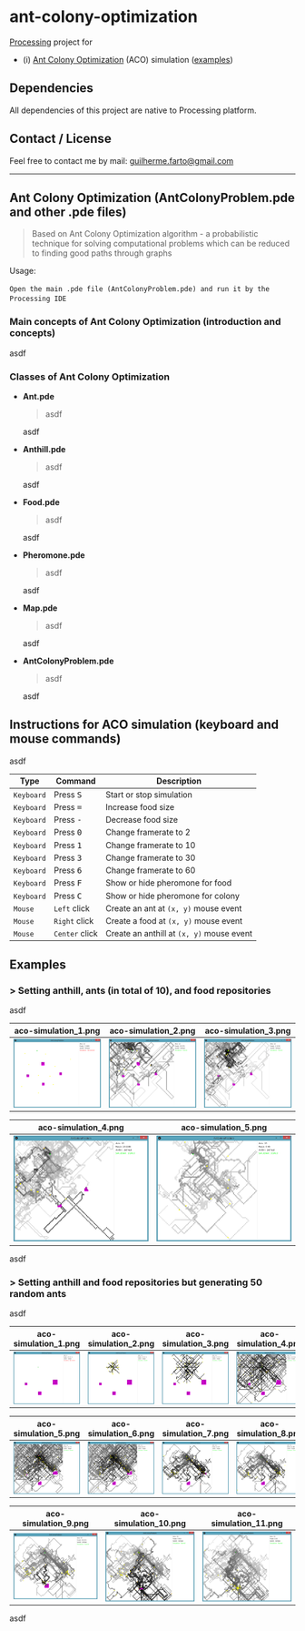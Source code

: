 # ant-colony-optimization

[Processing](https://processing.org/) project for
* (i) [Ant Colony Optimization](#aco) (ACO) simulation ([examples](#all-examples))

## Dependencies

All dependencies of this project are native to Processing platform.

## Contact / License

Feel free to contact me by mail: guilherme.farto@gmail.com

---

<a name="aco"></a>
## Ant Colony Optimization (AntColonyProblem.pde and other .pde files)
> Based on Ant Colony Optimization algorithm - a probabilistic technique for solving computational problems which can be reduced to finding good paths through graphs

Usage:

`Open the main .pde file (AntColonyProblem.pde) and run it by the Processing IDE`

### Main concepts of Ant Colony Optimization (introduction and concepts)

asdf

### Classes of Ant Colony Optimization

* **Ant.pde**

  > asdf

  asdf

* **Anthill.pde**

  > asdf

  asdf

* **Food.pde**

  > asdf

  asdf

* **Pheromone.pde**

  > asdf

  asdf

* **Map.pde**

  > asdf

  asdf

* **AntColonyProblem.pde**

  > asdf

  asdf

<a name="aco-instructions"></a>
## Instructions for ACO simulation (keyboard and mouse commands)

asdf

| Type          | Command            | Description                               |
| ------------- | ------------------ | ----------------------------------------- |
| `Keyboard`    | Press <kbd>S</kbd> | Start or stop simulation                  |
| `Keyboard`    | Press <kbd>=</kbd> | Increase food size                        |
| `Keyboard`    | Press <kbd>-</kbd> | Decrease food size                        |
| `Keyboard`    | Press <kbd>0</kbd> | Change framerate to 2                     |
| `Keyboard`    | Press <kbd>1</kbd> | Change framerate to 10                    |
| `Keyboard`    | Press <kbd>3</kbd> | Change framerate to 30                    |
| `Keyboard`    | Press <kbd>6</kbd> | Change framerate to 60                    |
| `Keyboard`    | Press <kbd>F</kbd> | Show or hide pheromone for food           |
| `Keyboard`    | Press <kbd>C</kbd> | Show or hide pheromone for colony         |
| `Mouse`       | `Left` click       | Create an ant at `(x, y)` mouse event     |
| `Mouse`       | `Right` click      | Create a food at `(x, y)` mouse event     |
| `Mouse`       | `Center` click     | Create an anthill at `(x, y)` mouse event |

<a name="all-examples"></a>
## Examples

<a name="aco-examples-1"></a>
### > Setting anthill, ants (in total of 10), and food repositories

asdf

| aco-simulation_1.png     | aco-simulation_2.png     | aco-simulation_3.png     |
| ------------------------ | ------------------------ | ------------------------ |
| ![](examples/1/aco-simulation_1.png) | ![](examples/1/aco-simulation_2.png) | ![](examples/1/aco-simulation_3.png) |

| aco-simulation_4.png     | aco-simulation_5.png     |
| ------------------------ | ------------------------ |
| ![](examples/1/aco-simulation_4.png) | ![](examples/1/aco-simulation_5.png) |

asdf

<a name="aco-examples-2"></a>
### > Setting anthill and food repositories but generating 50 random ants

asdf

| aco-simulation_1.png     | aco-simulation_2.png     | aco-simulation_3.png     | aco-simulation_4.png     |
| ------------------------ | ------------------------ | ------------------------ | ------------------------ |
| ![](examples/2/aco-simulation_1.png) | ![](examples/2/aco-simulation_2.png) | ![](examples/2/aco-simulation_3.png) | ![](examples/2/aco-simulation_4.png) |

| aco-simulation_5.png     | aco-simulation_6.png     | aco-simulation_7.png     | aco-simulation_8.png     |
| ------------------------ | ------------------------ | ------------------------ | ------------------------ |
| ![](examples/2/aco-simulation_5.png) | ![](examples/2/aco-simulation_6.png) | ![](examples/2/aco-simulation_7.png) | ![](examples/2/aco-simulation_8.png) |

| aco-simulation_9.png     | aco-simulation_10.png     | aco-simulation_11.png     |
| ------------------------ | ------------------------ | ------------------------ |
| ![](examples/2/aco-simulation_9.png) | ![](examples/2/aco-simulation_10.png) | ![](examples/2/aco-simulation_11.png) |

asdf
